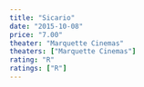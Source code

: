 ```yaml
---
title: "Sicario"
date: "2015-10-08"
price: "7.00"
theater: "Marquette Cinemas"
theaters: ["Marquette Cinemas"]
rating: "R"
ratings: ["R"]
---
```

